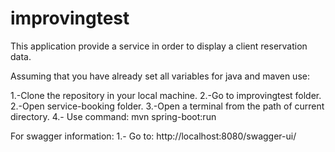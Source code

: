 # improvingtest

This application provide a service in order to display a client reservation data.

Assuming that you have already set all variables for java and maven use:

1.-Clone the repository in your local machine.
2.-Go to improvingtest folder.
2.-Open service-booking folder.
3.-Open a terminal from the path of current directory.
4.- Use command:
  mvn spring-boot:run
 
For swagger information:
1.- Go to: http://localhost:8080/swagger-ui/


